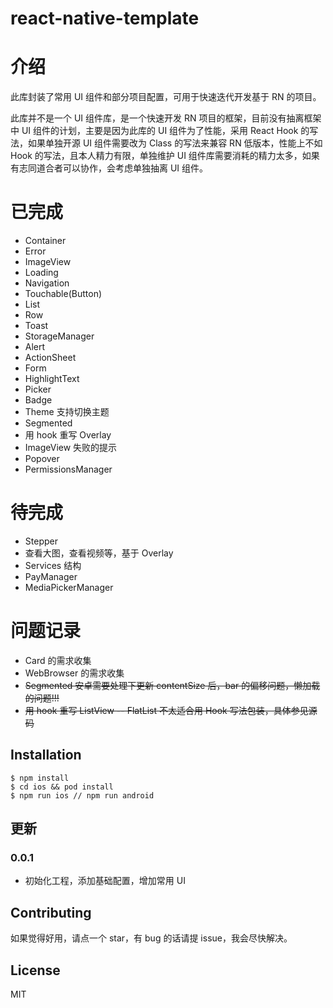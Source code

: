 # react-native-template

# 介绍

此库封装了常用 UI 组件和部分项目配置，可用于快速迭代开发基于 RN 的项目。

此库并不是一个 UI 组件库，是一个快速开发 RN 项目的框架，目前没有抽离框架中 UI 组件的计划，主要是因为此库的 UI 组件为了性能，采用 React Hook 的写法，如果单独开源 UI 组件需要改为 Class 的写法来兼容 RN 低版本，性能上不如 Hook 的写法，且本人精力有限，单独维护 UI 组件库需要消耗的精力太多，如果有志同道合者可以协作，会考虑单独抽离 UI 组件。

# 已完成

- Container
- Error
- ImageView
- Loading
- Navigation
- Touchable(Button)
- List
- Row
- Toast
- StorageManager
- Alert
- ActionSheet
- Form
- HighlightText
- Picker
- Badge
- Theme 支持切换主题
- Segmented
- 用 hook 重写 Overlay
- ImageView 失败的提示
- Popover
- PermissionsManager

# 待完成
- Stepper
- 查看大图，查看视频等，基于 Overlay
- Services 结构
- PayManager
- MediaPickerManager

# 问题记录
- Card 的需求收集
- WebBrowser 的需求收集
- ~~Segmented 安卓需要处理下更新 contentSize 后，bar 的偏移问题，懒加载的问题!!!~~
- ~~用 hook 重写 ListView -- FlatList 不太适合用 Hook 写法包装，具体参见源码~~

## Installation

```
$ npm install
$ cd ios && pod install
$ npm run ios // npm run android

```

## 更新

### 0.0.1

- 初始化工程，添加基础配置，增加常用 UI

## Contributing

如果觉得好用，请点一个 star，有 bug 的话请提 issue，我会尽快解决。

## License

MIT
